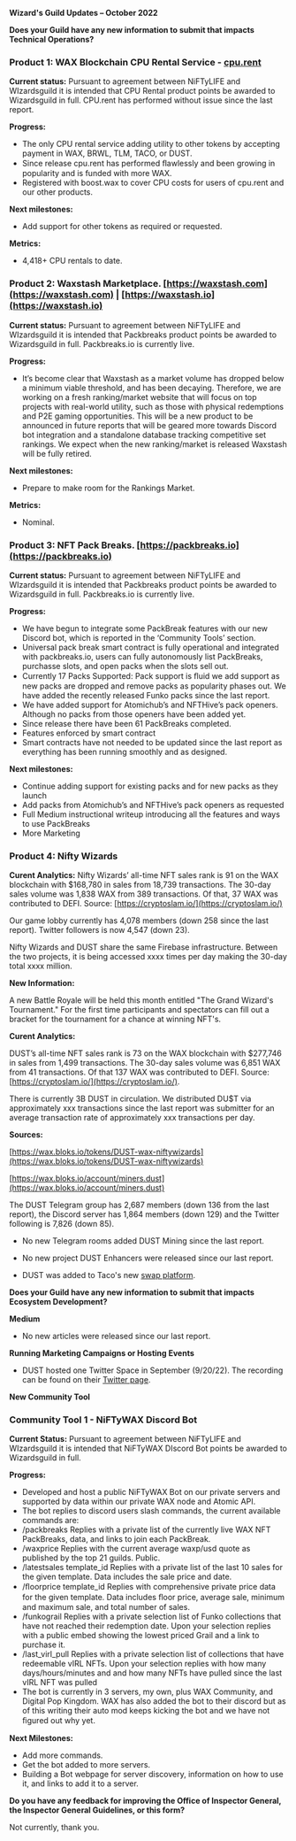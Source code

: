 **Wizard's Guild Updates – October 2022**

**Does your Guild have any new information to submit that impacts Technical Operations?**

### **Product 1: WAX Blockchain CPU Rental Service - [cpu.rent](https://cpu.rent/)**

**Current status:**
Pursuant to agreement between NiFTyLIFE and WIzardsguild it is intended that CPU Rental product points be awarded to Wizardsguild in full. CPU.rent has performed without issue since the last report.

**Progress:**
-	The only CPU rental service adding utility to other tokens by accepting payment in WAX, BRWL, TLM, TACO, or DUST.
-	Since release cpu.rent has performed ﬂawlessly and been growing in popularity and is funded with more WAX.
-	Registered with boost.wax to cover CPU costs for users of cpu.rent and our other products.

**Next milestones:**
-	Add support for other tokens as required or requested.

**Metrics:**
-	4,418+ CPU rentals to date.

### **Product 2: Waxstash Marketplace. [https://waxstash.com](https://waxstash.com) | [https://waxstash.io](https://waxstash.io)**

**Current status:**
Pursuant to agreement between NiFTyLIFE and WIzardsguild it is intended that Packbreaks product points be awarded to Wizardsguild in full. Packbreaks.io is currently live.

**Progress:**
- It’s become clear that Waxstash as a market volume has dropped below a minimum viable threshold, and has been decaying. Therefore, we are working on a fresh ranking/market website that will focus on top projects with real-world utility, such as those with physical redemptions and P2E gaming opportunities. This will be a new product to be announced in future reports that will be geared more towards Discord bot integration and a standalone database tracking competitive set rankings. We expect when the new ranking/market is released Waxstash will be fully retired.

**Next milestones:**
- Prepare to make room for the Rankings Market.

**Metrics:**
- Nominal.
 
### **Product 3: NFT Pack Breaks. [https://packbreaks.io](https://packbreaks.io)**

**Current status:**
Pursuant to agreement between NiFTyLIFE and WIzardsguild it is intended that Packbreaks product points be awarded to Wizardsguild in full. Packbreaks.io is currently live.

**Progress:**
-	We have begun to integrate some PackBreak features with our new Discord bot, which is reported in the ‘Community Tools’ section.
-	Universal pack break smart contract is fully operational and integrated with packbreaks.io, users can fully autonomously list PackBreaks, purchasse slots, and open packs when the slots sell out.
-	Currently 17 Packs Supported: Pack support is ﬂuid we add support as new packs are dropped and remove packs as popularity phases out. We have added the recently released Funko packs since the last report.
-	We have added support for Atomichub’s and NFTHive’s pack openers. Although no packs from those openers have been added yet.
-	Since release there have been 61 PackBreaks completed.
-	Features enforced by smart contract
  -	Smart contracts have not needed to be updated since the last report as everything has been running smoothly and as designed.

**Next milestones:**
-	Continue adding support for existing packs and for new packs as they launch
-	Add packs from Atomichub’s and NFTHive’s pack openers as requested
-	Full Medium instructional writeup introducing all the features and ways to use PackBreaks
-	More Marketing

### **Product 4: Nifty Wizards**

**Curent Analytics:** Nifty Wizards’ all-time NFT sales rank is 91 on the WAX blockchain with $168,780 in sales from 18,739 transactions. The 30-day sales volume was 1,838 WAX from 389 transactions. Of that, 37 WAX was contributed to DEFI. Source: [https://cryptoslam.io/](https://cryptoslam.io/)

Our game lobby currently has 4,078 members (down 258 since the last report). Twitter followers is now 4,547 (down 23).

Nifty Wizards and DUST share the same Firebase infrastructure. Between the two projects, it is being accessed xxxx times per day making the 30-day total xxxx million.

**New Information:**

A new Battle Royale will be held this month entitled "The Grand Wizard's Tournament." For the first time participants and spectators can fill out a bracket for the tournament for a chance at winning NFT's.

**Curent Analytics:**

DUST’s all-time NFT sales rank is 73 on the WAX blockchain with $277,746 in sales from 1,499 transactions. The 30-day sales volume was 6,851 WAX from 41 transactions. Of that 137 WAX was contributed to DEFI. Source: [https://cryptoslam.io/](https://cryptoslam.io/). 

There is currently 3B DUST in circulation. We distributed DU$T via approximately xxx transactions since the last report was submitter for an average transaction rate of approximately xxx transactions per day.

**Sources:**

[https://wax.bloks.io/tokens/DUST-wax-niftywizards](https://wax.bloks.io/tokens/DUST-wax-niftywizards)

[https://wax.bloks.io/account/miners.dust](https://wax.bloks.io/account/miners.dust)

The DUST Telegram group has 2,687 members (down 136 from the last report), the Discord server has 1,864 members (down 129) and the Twitter following is 7,826 (down 85). 

- No new Telegram rooms added DUST Mining since the last report. 

- No new project DUST Enhancers were released since our last report.

- DUST was added to Taco's new [swap platform](https://swap.tacocrypto.io/swap?output=WAX-eosio.token&input=DUST-niftywizards).

**Does your Guild have any new information to submit that impacts Ecosystem Development?**

**Medium**

- No new articles were released since our last report.

**Running Marketing Campaigns or Hosting Events**

- DUST hosted one Twitter Space in September (9/20/22). The recording can be found on their [Twitter page](https://twitter.com/dustismagic).

**New Community Tool**

### **Community Tool 1 - NiFTyWAX Discord Bot**

**Current Status:** 
Pursuant to agreement between NiFTyLIFE and WIzardsguild it is intended that NiFTyWAX DIscord Bot points be awarded to Wizardsguild in full. 

**Progress:**
-	Developed and host a public NiFTyWAX Bot on our private servers and supported by data within our private WAX node and Atomic API.
-	The bot replies to discord users slash commands, the current available commands are:
-	/packbreaks Replies with a private list of the currently live WAX NFT PackBreaks, data, and links to join each PackBreak.
-	/waxprice Replies with the current average waxp/usd quote as published by the top 21 guilds. Public.
-	/latestsales template_id Replies with a private list of the last 10 sales for the given template. Data includes the sale price and date.
-	/ﬂoorprice template_id Replies with comprehensive private price data for the given template. Data includes ﬂoor price, average sale, minimum and maximum sale, and total number of sales.
-	/funkograil Replies with a private selection list of Funko collections that have not reached their redemption date. Upon your selection replies with a public embed showing the lowest priced Grail and a link to purchase it.
-	/last_virl_pull Replies with a private selection list of collections that have redeemable vIRL NFTs. Upon your selection replies with how many days/hours/minutes and and how many NFTs have pulled since the last vIRL NFT was pulled
-	The bot is currently in 3 servers, my own, plus WAX Community, and Digital Pop Kingdom. WAX has also added the bot to their discord but as of this writing their auto mod keeps kicking the bot and we have not ﬁgured out why yet.

**Next Milestones:**
-	Add more commands.
-	Get the bot added to more servers.
-	Building a Bot webpage for server discovery, information on how to use it, and links to add it to a server.

**Do you have any feedback for improving the Office of Inspector General, the Inspector General Guidelines, or this form?**

Not currently, thank you.

